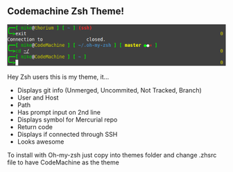 Codemachine Zsh Theme!
----------------------
![](https://raw.githubusercontent.com/CodeMonkeyMike/ZshTheme-CodeMachine/master/sample.png)

Hey Zsh users this is my theme, it...

  * Displays git info (Unmerged, Uncommited, Not Tracked, Branch)
  * User and Host
  * Path
  * Has prompt input on 2nd line
  * Displays symbol for Mercurial repo
  * Return code
  * Displays if connected through SSH
  * Looks awesome

To install with Oh-my-zsh just copy into themes folder and change .zhsrc file to have CodeMachine as the theme

